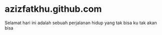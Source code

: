# azizfatkhu.github.com
Selamat hari ini adalah sebuah perjalanan hidup yang tak bisa ku tak akan bisa
